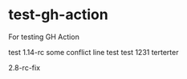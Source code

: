 # test-gh-action
For testing GH Action

test 1.14-rc
some conflict line
test
test
1231
terterter

  2.8-rc-fix
